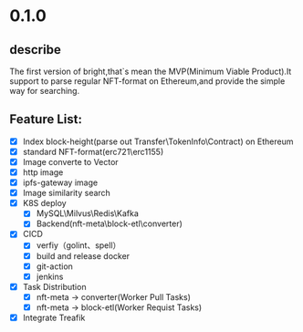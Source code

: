 # 0.1.0

## describe

The first version of bright,that`s mean the MVP(Minimum Viable Product).It support to parse regular NFT-format on Ethereum,and provide the simple way for searching.

## Feature List:

- [x] Index block-height(parse out Transfer\TokenInfo\Contract) on Ethereum
- [x] standard NFT-format(erc721\erc1155)
- [x] Image converte to Vector
- [x] http image
- [x] ipfs-gateway image
- [x] Image similarity search
- [x] K8S deploy
  - [x] MySQL\Milvus\Redis\Kafka
  - [x] Backend(nft-meta\block-etl\converter)
- [x] CICD
  - [x] verfiy（golint、spell）
  - [x] build and release docker
  - [x] git-action
  - [x] jenkins
- [x] Task Distribution
  - [x] nft-meta -> converter(Worker Pull Tasks)
  - [x] nft-meta -> block-etl(Worker Requist Tasks) 
- [x] Integrate Treafik